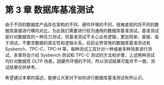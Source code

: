 # 第 3 章 数据库基准测试

由于不同的数据库产品存在架构的不同、硬件环境的不同，很难直观的将不同的数据库直接进行横向对比，为此我们需要进行较为通用的数据库基准测试。基准测试是针对数据库的一种压力测试，但基准测试不关心业务逻辑，更加简单、直接、易于测试，不要求数据的真实性和逻辑关系。目前业界常用的数据库基准测试有 Sysbench、TPC-C、TPC-H 等，每种测试工具针对一种或者多种场景进行测试，本章将会介绍 Sysbench 测试和 TPC-C 测试的方法和步骤，上述两种测试均针对数据库 OLTP 场景。因硬件环境的不同，所以测试结果可能并不一致，测试结果仅供参考。

希望通过本章的描述，能够让大家对于如何进行数据库基准测试有所认识。
